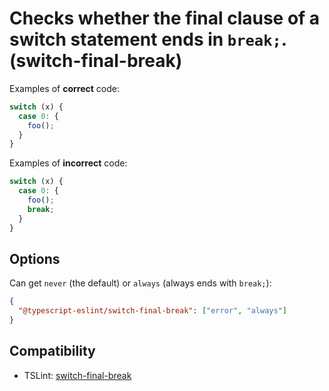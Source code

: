 # Checks whether the final clause of a switch statement ends in `break;`. (switch-final-break)

Examples of **correct** code:

```ts
switch (x) {
  case 0: {
    foo();
  }
}
```

Examples of **incorrect** code:

```ts
switch (x) {
  case 0: {
    foo();
    break;
  }
}
```

## Options

Can get `never` (the default) or `always` (always ends with `break;`):

```json
{
  "@typescript-eslint/switch-final-break": ["error", "always"]
}
```

## Compatibility

- TSLint: [switch-final-break](https://palantir.github.io/tslint/rules/switch-final-break/)
